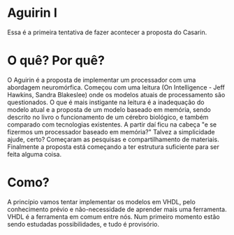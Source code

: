 # Aguirin I

Essa é a primeira tentativa de fazer acontecer a proposta do Casarin.

# O quê? Por quê?
O Aguirin é a proposta de implementar um processador com uma abordagem neuromórfica.
Começou com uma leitura (On Intelligence - Jeff Hawkins, Sandra Blakeslee) onde os modelos atuais de processamento são questionados. O que é mais instigante na leitura é a inadequação do modelo atual e a proposta de um modelo baseado em memória, sendo descrito no livro o funcionamento de um cérebro biológico, e também comparado com tecnologias existentes.
A partir daí ficu na cabeça "e se fizermos um processador baseado em memória?" Talvez a simplicidade ajude, certo?
Começaram as pesquisas e compartilhamento de materiais. Finalmente a proposta está começando a ter estrutura suficiente para ser feita alguma coisa.

# Como?
A princípio vamos tentar implementar os modelos em VHDL, pelo conhecimento prévio e não-necessidade de aprender mais uma ferramenta. VHDL é a ferramenta em comum entre nós.
Num primeiro momento estão sendo estudadas possibilidades, e tudo é provisório.
